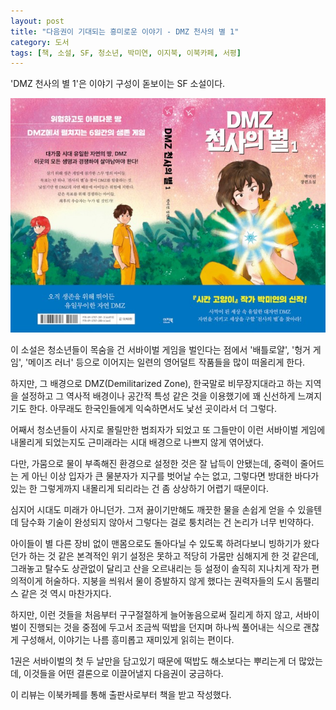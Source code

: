 ```yaml
---
layout: post
title: "다음권이 기대되는 흥미로운 이야기 - DMZ 천사의 별 1"
category: 도서
tags: [책, 소설, SF, 청소년, 박미연, 이지북, 이북카페, 서평]
---
```


'DMZ 천사의 별 1'은
이야기 구성이 돋보이는 SF 소설이다.

![표지](/images/dmz-angel-star-1-book-h480.jpg)

이 소설은 청소년들이 목숨을 건 서바이벌 게임을 벌인다는 점에서
'배틀로얄', '헝거 게임', '메이즈 러너' 등으로 이어지는 일련의 영어덜트 작품들을 많이 떠올리게 한다.

하지만, 그 배경으로 DMZ(Demilitarized Zone), 한국말로 비무장지대라고 하는 지역을 설정하고
그 역사적 배경이나 공간적 특성 같은 것을 이용했기에
꽤 신선하게 느껴지기도 한다.
아무래도 한국인들에게 익숙하면서도 낯선 곳이라서 더 그렇다.

어째서 청소년들이 사지로 몰릴만한 범죄자가 되었고
또 그들만이 이런 서바이벌 게임에 내몰리게 되었는지도
근미래라는 시대 배경으로 나쁘지 않게 엮어냈다.

다만, 가뭄으로 물이 부족해진 환경으로 설정한 것은 잘 납득이 안됐는데,
중력이 줄어드는 게 아닌 이상 입자가 큰 물분자가 지구를 벗어날 수는 없고,
그렇다면 방대한 바다가 있는 한 그렇게까지 내몰리게 되리라는 건 좀 상상하기 어렵기 때문이다.

심지어 시대도 미래가 아니던가.
그저 끓이기만해도 깨끗한 물을 손쉽게 얻을 수 있을텐데
담수화 기술이 완성되지 않아서 그렇다는 걸로 퉁치려는 건 논리가 너무 빈약하다.

아이들이 별 다른 장비 없이 맨몸으로도 돌아다닐 수 있도록 하려다보니
빙하기가 왔다던가 하는 것 같은 본격적인 위기 설정은 못하고
적당히 가뭄만 심해지게 한 것 같은데,
그래놓고 탈수도 상관없이 달리고 산을 오르내리는 등
설정이 솔직히 지나치게 작가 편의적이게 허술하다.
지붕을 씌워서 물이 증발하지 않게 했다는 권력자들의 도시 돔팰리스 같은 것 역시 마찬가지다.

하지만, 이런 것들을 처음부터 구구절절하게 늘어놓음으로써 질리게 하지 않고,
서바이벌이 진행되는 것을 중점에 두고서 조금씩 떡밥을 던지며 하나씩 풀어내는 식으로 괜찮게 구성해서,
이야기는 나름 흥미롭고 재미있게 읽히는 편이다.

1권은 서바이벌의 첫 두 날만을 담고있기 때문에
떡밥도 해소보다는 뿌리는게 더 많았는데,
이것들을 어떤 결론으로 이끌어낼지 다음권이 궁금하다.



<div class="im im-info">
이 리뷰는 이북카페를 통해 출판사로부터 책을 받고 작성했다.
</div>
